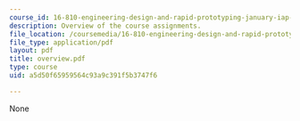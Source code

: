 ```yaml
---
course_id: 16-810-engineering-design-and-rapid-prototyping-january-iap-2007
description: Overview of the course assignments.
file_location: /coursemedia/16-810-engineering-design-and-rapid-prototyping-january-iap-2007/a5d50f65959564c93a9c391f5b3747f6_overview.pdf
file_type: application/pdf
layout: pdf
title: overview.pdf
type: course
uid: a5d50f65959564c93a9c391f5b3747f6

---
```

None